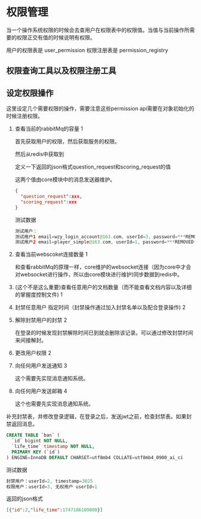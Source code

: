 # 权限管理

当一个操作系统权限的时候会去查用户在权限表中的权限值。当值与当前操作所需要的权限正交有值的时候说明有权限。

用户的权限表是 user_permission 权限注册表是 permission_registry

## 权限查询工具以及权限注册工具

## 设定权限操作

这里设定几个需要权限的操作，需要注意这些permission api需要在对象初始化的时候注册权限。

1. 查看当前的rabbitMq的容量 1
   
   首先获取用户的权限，然后获取服务的权限。
   
   然后从redis中获取到
   
   定义一下返回的json格式question_request和scoring_request的值
   
   这两个值由core模块中的消息发送器维护。
   
   ```json
   {
     "question_request":xxx,
     "scoring_request":xxx
   }
   ```
   
   测试数据
   
   ```java
   测试用户： 
   测试用户1 email=wzy_login_account@163.com, userId=3, password=***REMOVED***  permission= 2147483647 也就是所有权限
   测试用户2 email=player_simple@163.com, userId=1, password=***REMOVED*** permission=0 也就是默认权限
   ```

2. 查看当前webscoket连接数量 1
   
   和查看rabbitMq的原理一样，core维护的websocket连接（因为core中才会对websocket进行操作，所以由core模块进行维护)同步数据到redis中。

3. (这个不是这么重要)查看任意用户的文档数量（而不能查看文档内容以及详细的掌握度控制文件) 1

4. 封禁任意用户 指定时间（封禁操作通过加入封禁名单以及配合登录操作) 2

5. 解除封禁用户的封禁 2
   
   在登录的时候发现封禁解除时间已到就会删除该记录。可以通过修改封禁时间来间接解封。

6. 更改用户权限 2

7. 向任何用户发送通知 3
   
   这个需要先实现消息通知系统。

8. 向任何用户发送邮箱 4
   
   这个也需要先实现消息通知系统。

补充封禁表，并修改登录逻辑，在登录之后，发送jwt之前，检查封禁表。如果封禁返回消息。

```sql
CREATE TABLE `ban` (
  `id` bigint NOT NULL,
  `life_time` timestamp NOT NULL,
  PRIMARY KEY (`id`)
) ENGINE=InnoDB DEFAULT CHARSET=utf8mb4 COLLATE=utf8mb4_0900_ai_ci
```

测试数据

```java
封禁用户：userId=2, timestamp=3025
权限用户：userId=3, 无权用户 userId=1
```

返回的json格式

```json
[{"id":2,"life_time":1747186109000}]
```